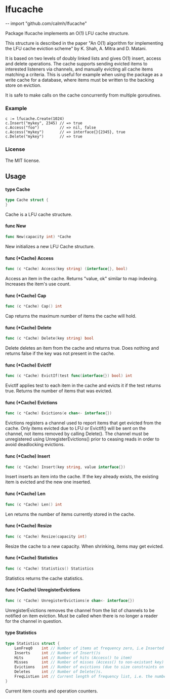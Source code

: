 # lfucache
--
    import "github.com/calmh/lfucache"

Package lfucache implements an O(1) LFU cache structure.

This structure is described in the paper "An O(1) algorithm for implementing the
LFU cache eviction scheme" by K. Shah, A. Mitra and D. Matani.

It is based on two levels of doubly linked lists and gives O(1) insert, access
and delete operations. The cache supports sending evicted items to interested
listeners via channels, and manually evicting all cache items matching a
criteria. This is useful for example when using the package as a write cache for
a database, where items must be written to the backing store on eviction.

It is safe to make calls on the cache concurrently from multiple goroutines.

### Example

    c := lfucache.Create(1024)
    c.Insert("mykey", 2345) // => true
    c.Access("foo")         // => nil, false
    c.Access("mykey")       // => interface{}{2345}, true
    c.Delete("mykey")       // => true


### License

The MIT license.

## Usage

#### type Cache

```go
type Cache struct {
}
```

Cache is a LFU cache structure.

#### func  New

```go
func New(capacity int) *Cache
```
New initializes a new LFU Cache structure.

#### func (*Cache) Access

```go
func (c *Cache) Access(key string) (interface{}, bool)
```
Access an item in the cache. Returns "value, ok" similar to map indexing.
Increases the item's use count.

#### func (*Cache) Cap

```go
func (c *Cache) Cap() int
```
Cap returns the maximum number of items the cache will hold.

#### func (*Cache) Delete

```go
func (c *Cache) Delete(key string) bool
```
Delete deletes an item from the cache and returns true. Does nothing and returns
false if the key was not present in the cache.

#### func (*Cache) EvictIf

```go
func (c *Cache) EvictIf(test func(interface{}) bool) int
```
EvictIf applies test to each item in the cache and evicts it if the test returns
true. Returns the number of items that was evicted.

#### func (*Cache) Evictions

```go
func (c *Cache) Evictions(e chan<- interface{})
```
Evictions registers a channel used to report items that get evicted from the
cache. Only items evicted due to LFU or EvictIf() will be sent on the channel,
not items removed by calling Delete(). The channel must be unregistered using
UnregisterEvictions() prior to ceasing reads in order to avoid deadlocking
evictions.

#### func (*Cache) Insert

```go
func (c *Cache) Insert(key string, value interface{})
```
Insert inserts an item into the cache. If the key already exists, the existing
item is evicted and the new one inserted.

#### func (*Cache) Len

```go
func (c *Cache) Len() int
```
Len returns the number of items currently stored in the cache.

#### func (*Cache) Resize

```go
func (c *Cache) Resize(capacity int)
```
Resize the cache to a new capacity. When shrinking, items may get evicted.

#### func (*Cache) Statistics

```go
func (c *Cache) Statistics() Statistics
```
Statistics returns the cache statistics.

#### func (*Cache) UnregisterEvictions

```go
func (c *Cache) UnregisterEvictions(e chan<- interface{})
```
UnregisterEvictions removes the channel from the list of channels to be notified
on item eviction. Must be called when there is no longer a reader for the
channel in question.

#### type Statistics

```go
type Statistics struct {
	LenFreq0    int // Number of items at frequency zero, i.e Inserted but not Accessed
	Inserts     int // Number of Insert()s
	Hits        int // Number of hits (Access() to item)
	Misses      int // Number of misses (Access() to non-existant key)
	Evictions   int // Number of evictions (due to size constraints on Insert(), or EvictIf() calls)
	Deletes     int // Number of Delete()s.
	FreqListLen int // Current length of frequency list, i.e. the number of distinct usage levels
}
```

Current item counts and operation counters.
